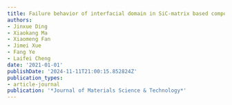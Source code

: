 ```yaml
---
title: Failure behavior of interfacial domain in SiC-matrix based composites
authors:
- Jinxue Ding
- Xiaokang Ma
- Xiaomeng Fan
- Jimei Xue
- Fang Ye
- Laifei Cheng
date: '2021-01-01'
publishDate: '2024-11-11T21:00:15.852824Z'
publication_types:
- article-journal
publication: '*Journal of Materials Science & Technology*'
---
```

